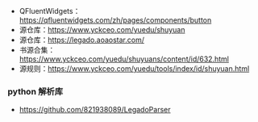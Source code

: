 
* QFluentWidgets：https://qfluentwidgets.com/zh/pages/components/button
* 源仓库：https://www.yckceo.com/yuedu/shuyuan
* 源仓库：https://legado.aoaostar.com/
* 书源合集：https://www.yckceo.com/yuedu/shuyuans/content/id/632.html
* 源规则：https://www.yckceo.com/yuedu/tools/index/id/shuyuan.html

### python 解析库
* https://github.com/821938089/LegadoParser